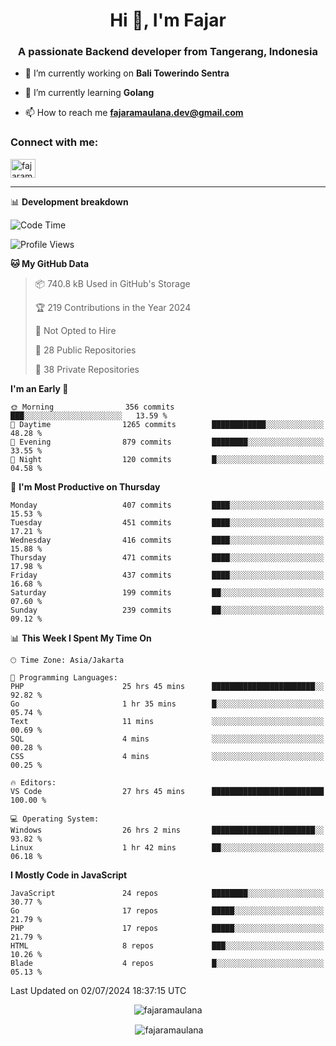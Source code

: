 <h1 align="center">Hi 👋, I'm Fajar</h1>
<h3 align="center">A passionate Backend developer from Tangerang, Indonesia</h3>

<!-- <p align="left"> <img src="https://komarev.com/ghpvc/?username=fajaramaulana&label=Profile%20views&color=0e75b6&style=flat" alt="fajaramaulana" /> </p> -->

- 🔭 I’m currently working on **Bali Towerindo Sentra**

- 🌱 I’m currently learning **Golang**

- 📫 How to reach me **fajaramaulana.dev@gmail.com**

<h3 align="left">Connect with me:</h3>
<p align="left">
<a href="https://linkedin.com/in/fajar-agus-maulana-73533a180/" target="blank"><img align="center" src="https://raw.githubusercontent.com/rahuldkjain/github-profile-readme-generator/master/src/images/icons/Social/linked-in-alt.svg" alt="fajaramaulana" height="30" width="40" /></a>
</p>

-------

📊 **Development breakdown**
<!--START_SECTION:waka-->
![Code Time](http://img.shields.io/badge/Code%20Time-2%2C053%20hrs%2046%20mins-blue)

![Profile Views](http://img.shields.io/badge/Profile%20Views-0-blue)

**🐱 My GitHub Data** 

> 📦 740.8 kB Used in GitHub's Storage 
 > 
> 🏆 219 Contributions in the Year 2024
 > 
> 🚫 Not Opted to Hire
 > 
> 📜 28 Public Repositories 
 > 
> 🔑 38 Private Repositories 
 > 
**I'm an Early 🐤** 

```text
🌞 Morning                356 commits         ███░░░░░░░░░░░░░░░░░░░░░░   13.59 % 
🌆 Daytime                1265 commits        ████████████░░░░░░░░░░░░░   48.28 % 
🌃 Evening                879 commits         ████████░░░░░░░░░░░░░░░░░   33.55 % 
🌙 Night                  120 commits         █░░░░░░░░░░░░░░░░░░░░░░░░   04.58 % 
```
📅 **I'm Most Productive on Thursday** 

```text
Monday                   407 commits         ████░░░░░░░░░░░░░░░░░░░░░   15.53 % 
Tuesday                  451 commits         ████░░░░░░░░░░░░░░░░░░░░░   17.21 % 
Wednesday                416 commits         ████░░░░░░░░░░░░░░░░░░░░░   15.88 % 
Thursday                 471 commits         ████░░░░░░░░░░░░░░░░░░░░░   17.98 % 
Friday                   437 commits         ████░░░░░░░░░░░░░░░░░░░░░   16.68 % 
Saturday                 199 commits         ██░░░░░░░░░░░░░░░░░░░░░░░   07.60 % 
Sunday                   239 commits         ██░░░░░░░░░░░░░░░░░░░░░░░   09.12 % 
```


📊 **This Week I Spent My Time On** 

```text
🕑︎ Time Zone: Asia/Jakarta

💬 Programming Languages: 
PHP                      25 hrs 45 mins      ███████████████████████░░   92.82 % 
Go                       1 hr 35 mins        █░░░░░░░░░░░░░░░░░░░░░░░░   05.74 % 
Text                     11 mins             ░░░░░░░░░░░░░░░░░░░░░░░░░   00.69 % 
SQL                      4 mins              ░░░░░░░░░░░░░░░░░░░░░░░░░   00.28 % 
CSS                      4 mins              ░░░░░░░░░░░░░░░░░░░░░░░░░   00.25 % 

🔥 Editors: 
VS Code                  27 hrs 45 mins      █████████████████████████   100.00 % 

💻 Operating System: 
Windows                  26 hrs 2 mins       ███████████████████████░░   93.82 % 
Linux                    1 hr 42 mins        ██░░░░░░░░░░░░░░░░░░░░░░░   06.18 % 
```

**I Mostly Code in JavaScript** 

```text
JavaScript               24 repos            ████████░░░░░░░░░░░░░░░░░   30.77 % 
Go                       17 repos            █████░░░░░░░░░░░░░░░░░░░░   21.79 % 
PHP                      17 repos            █████░░░░░░░░░░░░░░░░░░░░   21.79 % 
HTML                     8 repos             ███░░░░░░░░░░░░░░░░░░░░░░   10.26 % 
Blade                    4 repos             █░░░░░░░░░░░░░░░░░░░░░░░░   05.13 % 
```




 Last Updated on 02/07/2024 18:37:15 UTC
<!--END_SECTION:waka-->
<p align="center"><img align="center" src="https://github-readme-stats.vercel.app/api/top-langs?username=fajaramaulana&show_icons=true&locale=en&layout=compact" alt="fajaramaulana" /></p>

<p align="center">&nbsp;<img align="center" src="https://github-readme-stats.vercel.app/api?username=fajaramaulana&show_icons=true&locale=en" alt="fajaramaulana" /></p>
